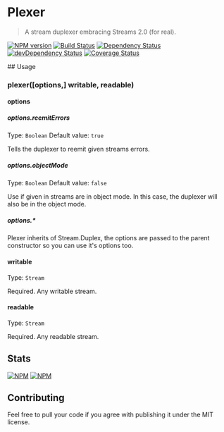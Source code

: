 # Plexer
> A stream duplexer embracing Streams 2.0 (for real).

[![NPM version](https://badge.fury.io/js/plexer.png)](https://npmjs.org/package/plexer) [![Build Status](https://travis-ci.org/nfroidure/plexer.png?branch=master)](https://travis-ci.org/nfroidure/plexer) [![Dependency Status](https://david-dm.org/nfroidure/plexer.png)](https://david-dm.org/nfroidure/plexer) [![devDependency Status](https://david-dm.org/nfroidure/plexer/dev-status.png)](https://david-dm.org/nfroidure/plexer#info=devDependencies) [![Coverage Status](https://coveralls.io/repos/nfroidure/plexer/badge.png?branch=master)](https://coveralls.io/r/nfroidure/plexer?branch=master)

## Usage

### plexer([options,] writable, readable)

#### options
##### options.reemitErrors
Type: `Boolean`
Default value: `true`

Tells the duplexer to reemit given streams errors.

##### options.objectMode
Type: `Boolean`
Default value: `false`

Use if given in streams are in object mode. In this case, the duplexer will
 also be in the object mode.

##### options.*

Plexer inherits of Stream.Duplex, the options are passed to the
 parent constructor so you can use it's options too.

#### writable
Type: `Stream`

Required. Any writable stream.

#### readable
Type: `Stream`

Required. Any readable stream.

## Stats

[![NPM](https://nodei.co/npm/gulp-iconfont.png?downloads=true&stars=true)](https://nodei.co/npm/gulp-iconfont/)
[![NPM](https://nodei.co/npm-dl/gulp-iconfont.png)](https://nodei.co/npm/gulp-iconfont/)

## Contributing
Feel free to pull your code if you agree with publishing it under the MIT license.

